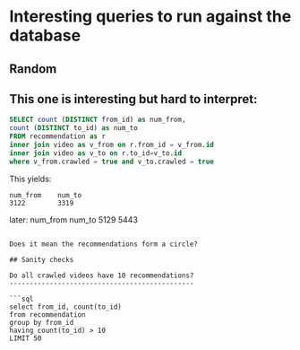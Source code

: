 # Interesting queries to run against the database

## Random

This one is interesting but hard to interpret:
----------------------------------------------

```sql
SELECT count (DISTINCT from_id) as num_from,
count (DISTINCT to_id) as num_to
FROM recommendation as r
inner join video as v_from on r.from_id = v_from.id
inner join video as v_to on r.to_id=v_to.id
where v_from.crawled = true and v_to.crawled = true
```

This yields:

```
num_from	num_to
3122	    3319
```

later:
num_from	num_to
5129	    5443
```

Does it mean the recommendations form a circle?

## Sanity checks

Do all crawled videos have 10 recommendations?
----------------------------------------------

```sql
select from_id, count(to_id)
from recommendation
group by from_id
having count(to_id) > 10
LIMIT 50
```
